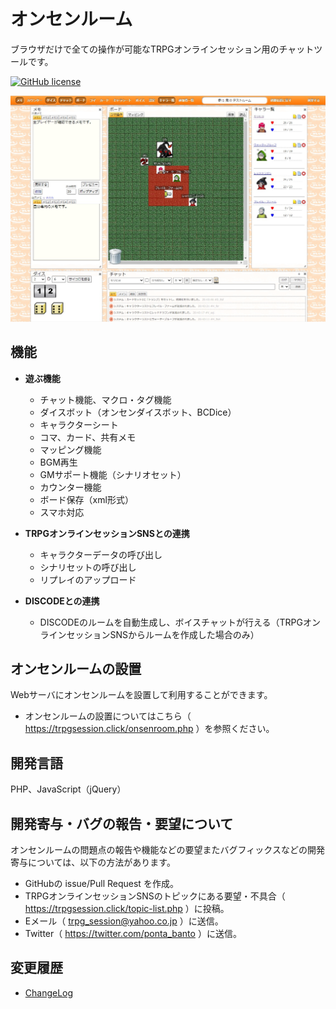 # オンセンルーム

ブラウザだけで全ての操作が可能なTRPGオンラインセッション用のチャットツールです。

[![GitHub license](https://img.shields.io/badge/license-MIT-blue.svg)](https://github.com/ponta0321/OnsenRoom/blob/master/LICENSE)

![OnsenRoom](images/ss.jpg "スクリーンショット")

## 機能

- **遊ぶ機能**

  - チャット機能、マクロ・タグ機能
  - ダイスボット（オンセンダイスボット、BCDice）
  - キャラクターシート
  - コマ、カード、共有メモ
  - マッピング機能
  - BGM再生
  - GMサポート機能（シナリオセット）
  - カウンター機能
  - ボード保存（xml形式）
  - スマホ対応
  
- **TRPGオンラインセッションSNSとの連携**

  - キャラクターデータの呼び出し
  - シナリセットの呼び出し
  - リプレイのアップロード
  
- **DISCODEとの連携**

  - DISCODEのルームを自動生成し、ボイスチャットが行える（TRPGオンラインセッションSNSからルームを作成した場合のみ）

## オンセンルームの設置

Webサーバにオンセンルームを設置して利用することができます。  

- オンセンルームの設置についてはこちら（ https://trpgsession.click/onsenroom.php ）を参照ください。

## 開発言語

PHP、JavaScript（jQuery）

## 開発寄与・バグの報告・要望について

オンセンルームの問題点の報告や機能などの要望またバグフィックスなどの開発寄与については、以下の方法があります。

- GitHubの issue/Pull Request を作成。
- TRPGオンラインセッションSNSのトピックにある要望・不具合（ https://trpgsession.click/topic-list.php ）に投稿。
- Eメール（ trpg_session@yahoo.co.jp ）に送信。
- Twitter（ https://twitter.com/ponta_banto ）に送信。

## 変更履歴

- [ChangeLog](https://github.com/ponta0321/OnsenRoom/blob/master/CHANGELOG.md)